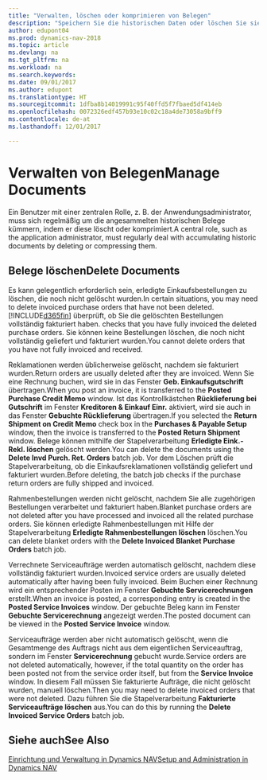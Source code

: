 ```yaml
---
title: "Verwalten, löschen oder komprimieren von Belegen"
description: "Speichern Sie die historischen Daten oder löschen Sie sie."
author: edupont04
ms.prod: dynamics-nav-2018
ms.topic: article
ms.devlang: na
ms.tgt_pltfrm: na
ms.workload: na
ms.search.keywords: 
ms.date: 09/01/2017
ms.author: edupont
ms.translationtype: HT
ms.sourcegitcommit: 1dfba8b14019991c95f40ffd5f7fbaed5df414eb
ms.openlocfilehash: 0072326edf457b93e10c02c18a4de73058a9bff9
ms.contentlocale: de-at
ms.lasthandoff: 12/01/2017

---
```

# <a name="manage-documents"></a><span data-ttu-id="1fda9-103">Verwalten von Belegen</span><span class="sxs-lookup"><span data-stu-id="1fda9-103">Manage Documents</span></span>
<span data-ttu-id="1fda9-104">Ein Benutzer mit einer zentralen Rolle, z. B. der Anwendungsadministrator, muss sich regelmäßig um die angesammelten historischen Belege kümmern, indem er diese löscht oder komprimiert.</span><span class="sxs-lookup"><span data-stu-id="1fda9-104">A central role, such as the application administrator, must regularly deal with accumulating historic documents by deleting or compressing them.</span></span>  

## <a name="delete-documents"></a><span data-ttu-id="1fda9-105">Belege löschen</span><span class="sxs-lookup"><span data-stu-id="1fda9-105">Delete Documents</span></span>
<span data-ttu-id="1fda9-106">Es kann gelegentlich erforderlich sein, erledigte Einkaufsbestellungen zu löschen, die noch nicht gelöscht wurden.</span><span class="sxs-lookup"><span data-stu-id="1fda9-106">In certain situations, you may need to delete invoiced purchase orders that have not been deleted.</span></span> [!INCLUDE[d365fin](includes/d365fin_md.md)]<span data-ttu-id="1fda9-107"> überprüft, ob Sie die gelöschten Bestellungen vollständig fakturiert haben.</span><span class="sxs-lookup"><span data-stu-id="1fda9-107"> checks that you have fully invoiced the deleted purchase orders.</span></span> <span data-ttu-id="1fda9-108">Sie können keine Bestellungen löschen, die noch nicht vollständig geliefert und fakturiert wurden.</span><span class="sxs-lookup"><span data-stu-id="1fda9-108">You cannot delete orders that you have not fully invoiced and received.</span></span>  

<span data-ttu-id="1fda9-109">Reklamationen werden üblicherweise gelöscht, nachdem sie fakturiert wurden.</span><span class="sxs-lookup"><span data-stu-id="1fda9-109">Return orders are usually deleted after they are invoiced.</span></span> <span data-ttu-id="1fda9-110">Wenn Sie eine Rechnung buchen, wird sie in das Fenster **Geb. Einkaufsgutschrift** übertragen.</span><span class="sxs-lookup"><span data-stu-id="1fda9-110">When you post an invoice, it is transferred to the **Posted Purchase Credit Memo** window.</span></span> <span data-ttu-id="1fda9-111">Ist das Kontrollkästchen **Rücklieferung bei Gutschrift** im Fenster **Kreditoren & Einkauf Einr.** aktiviert, wird sie auch in das Fenster **Gebuchte Rücklieferung** übertragen.</span><span class="sxs-lookup"><span data-stu-id="1fda9-111">If you selected the **Return Shipment on Credit Memo** check box in the **Purchases & Payable Setup** window, then the invoice is transferred to the **Posted Return Shipment** window.</span></span> <span data-ttu-id="1fda9-112">Belege können mithilfe der Stapelverarbeitung **Erledigte Eink.-Rekl. löschen** gelöscht werden.</span><span class="sxs-lookup"><span data-stu-id="1fda9-112">You can delete the documents using the **Delete Invd Purch. Ret. Orders** batch job.</span></span> <span data-ttu-id="1fda9-113">Vor dem Löschen prüft die Stapelverarbeitung, ob die Einkaufsreklamationen vollständig geliefert und fakturiert wurden.</span><span class="sxs-lookup"><span data-stu-id="1fda9-113">Before deleting, the batch job checks if the purchase return orders are fully shipped and invoiced.</span></span>  

<span data-ttu-id="1fda9-114">Rahmenbestellungen werden nicht gelöscht, nachdem Sie alle zugehörigen Bestellungen verarbeitet und fakturiert haben.</span><span class="sxs-lookup"><span data-stu-id="1fda9-114">Blanket purchase orders are not deleted after you have processed and invoiced all the related purchase orders.</span></span> <span data-ttu-id="1fda9-115">Sie können erledigte Rahmenbestellungen mit Hilfe der Stapelverarbeitung **Erledigte Rahmenbestellungen löschen** löschen.</span><span class="sxs-lookup"><span data-stu-id="1fda9-115">You can delete blanket orders with the **Delete Invoiced Blanket Purchase Orders** batch job.</span></span>  

<span data-ttu-id="1fda9-116">Verrechnete Serviceaufträge werden automatisch gelöscht, nachdem diese vollständig fakturiert wurden.</span><span class="sxs-lookup"><span data-stu-id="1fda9-116">Invoiced service orders are usually deleted automatically after having been fully invoiced.</span></span> <span data-ttu-id="1fda9-117">Beim Buchen einer Rechnung wird ein entsprechender Posten im Fenster **Gebuchte Servicerechnungen** erstellt.</span><span class="sxs-lookup"><span data-stu-id="1fda9-117">When an invoice is posted, a corresponding entry is created in the **Posted Service Invoices** window.</span></span> <span data-ttu-id="1fda9-118">Der gebuchte Beleg kann im Fenster **Gebuchte Servicerechnung** angezeigt werden.</span><span class="sxs-lookup"><span data-stu-id="1fda9-118">The posted document can be viewed in the **Posted Service Invoice** window.</span></span>  

<span data-ttu-id="1fda9-119">Serviceaufträge werden aber nicht automatisch gelöscht, wenn die Gesamtmenge des Auftrags nicht aus dem eigentlichen Serviceauftrag, sondern im Fenster **Servicerechnung** gebucht wurde.</span><span class="sxs-lookup"><span data-stu-id="1fda9-119">Service orders are not deleted automatically, however, if the total quantity on the order has been posted not from the service order itself, but from the **Service Invoice** window.</span></span> <span data-ttu-id="1fda9-120">In diesem Fall müssen Sie fakturierte Aufträge, die nicht gelöscht wurden, manuell löschen.</span><span class="sxs-lookup"><span data-stu-id="1fda9-120">Then you may need to delete invoiced orders that were not deleted.</span></span> <span data-ttu-id="1fda9-121">Dazu führen Sie die Stapelverarbeitung **Fakturierte Serviceaufträge löschen** aus.</span><span class="sxs-lookup"><span data-stu-id="1fda9-121">You can do this by running the **Delete Invoiced Service Orders** batch job.</span></span>  

## <a name="see-also"></a><span data-ttu-id="1fda9-122">Siehe auch</span><span class="sxs-lookup"><span data-stu-id="1fda9-122">See Also</span></span>  
[<span data-ttu-id="1fda9-123">Einrichtung und Verwaltung in Dynamics NAV</span><span class="sxs-lookup"><span data-stu-id="1fda9-123">Setup and Administration in Dynamics NAV</span></span>](admin-setup-and-administration.md)  


